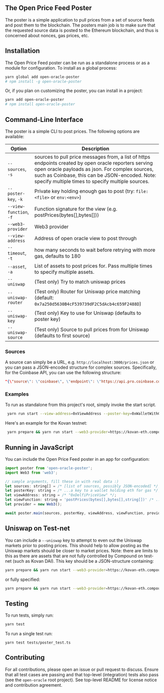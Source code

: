 
## The Open Price Feed Poster

The poster is a simple application to pull prices from a set of source feeds and post them to the blockchain. The posters main job is to make sure that the requested source data is posted to the Ethereum blockchain, and thus is concerned about nonces, gas prices, etc.

## Installation

The Open Price Feed poster can be run as a standalone process or as a module for configuration. To install as a global process:

```sh
yarn global add open-oracle-poster
# npm install -g open-oracle-poster
```

Or, if you plan on customizing the poster, you can install in a project:

```sh
yarn add open-oracle-poster
# npm install open-oracle-poster
```

## Command-Line Interface

The poster is a simple CLI to post prices. The following options are available:

| Option | Description |
| ------ | ----------- |
| `--sources`, `-s` | sources to pull price messages from, a list of https endpoints created by open oracle reporters serving open oracle payloads as json. For complex sources, such as Coinbase, this can be JSON-encoded. Note: specify multiple times to specify multiple sources. |
| `--poster-key`, `-k` | Private key holding enough gas to post (try: `file:<file>` or `env:<env>`) |
| `--view-function`, `-f` | Function signature for the view (e.g. postPrices(bytes[],bytes[])) |
| `--web3-provider` | Web3 provider |
| `--view-address` | Address of open oracle view to post through |
| `--timeout`, `-t` | how many seconds to wait before retrying with more gas, defaults to 180 |
| `--asset`, `-a` | List of assets to post prices for. Pass multiple times to specify multiple assets. |
| `--uniswap` | (Test only) Try to match uniswap prices |
| `--uniswap-router` | (Test only) Router for Uniswap price matching (default: `0x7a250d5630B4cF539739dF2C5dAcb4c659F2488D`) |
| `--uniswap-key` | (Test only) Key to use for Uniswap (defaults to poster key) |
| `--uniswap-source` | (Test only) Source to pull prices from for Uniswap (defaults to first source) |

### Sources

A source can simply be a URL, e.g. `http://localhost:3000/prices.json` or you can pass a JSON-encoded structure for complex sources. Specifically, for the Coinbase API, you can use the following structure:

```json
"{\"source\": \"coinbase\", \"endpoint\": \"https://api.pro.coinbase.com/oracle\", \"api_key_id\": \"<your api key>\", \"api_secret\": \"<your api secret>\", \"api_passphrase\": \"<your api passphrase>\"}"
```

### Examples

To run as standalone from this project's root, simply invoke the start script.

```sh
 yarn run start --view-address=0xViewAddress --poster-key=0xWalletWithGas --sources=http://localhost:3000/prices.json
```

Here's an example for the Kovan testnet:

```sh
 yarn prepare && yarn run start --web3-provider=https://kovan-eth.compound.finance/ --view-address=0x60F1FFB2FE2bFE6CFFA0A66e258B623f06E1949F --poster-key="$(cat ~/.ethereum/kovan)" --sources="{\"source\": \"coinbase\", \"endpoint\": \"https://api.pro.coinbase.com/oracle\", \"api_key_id\": \"$COINBASE_API_KEY\", \"api_secret\": \"$COINBASE_API_SECRET\", \"api_passphrase\": \"$COINBASE_API_PASSPHRASE\"}"
```

## Running in JavaScript

You can include the Open Price Feed poster in an app for configuration:

```js
import poster from 'open-oracle-poster';
import Web3 from 'web3';

// sample arguments, fill these in with real data :)
let sources: string[] = /* [list of sources, possibly JSON-encoded] */;
let posterKey: string = /* ...a key to a wallet holding eth for gas */;
let viewAddress: string = /* "0xDelfiPriceView" */;
let viewFunction: string = 'postPrices(bytes[],bytes[],string[])' /* ...view function signature */;
let provider = new Web3();

await poster.main(sources, posterKey, viewAddress, viewFunction, provider);
```

## Uniswap on Test-net

You can include a `--uniswap` key to attempt to even out the Uniswap markets prior to posting prices. This should help to allow posting as the Uniswap markets should be closer to market prices. Note: there are limits to this as there are assets that are not fully controlled by Compound on test-net (such as Kovan DAI). This key should be a JSON-structure containing:

```bash
yarn prepare && yarn run start --web3-provider=https://kovan-eth.compound.finance/ --view-address=0x60F1FFB2FE2bFE6CFFA0A66e258B623f06E1949F --poster-key="$(cat ~/.ethereum/kovan)" --sources="https://prices.compound.finance/coinbase" --uniswap
```

or fully specified:

```bash
yarn prepare && yarn run start --web3-provider=https://kovan-eth.compound.finance/ --view-address=0x60F1FFB2FE2bFE6CFFA0A66e258B623f06E1949F --poster-key="$(cat ~/.ethereum/kovan)" --sources="https://prices.compound.finance/coinbase" --uniswap --uniswap-router=0x7a250d5630B4cF539739dF2C5dAcb4c659F2488D --uniswap-key="$(~/.ethereum/kovan)" --uniswap-price-source="https://prices.compound.finance/coinbase"
```

## Testing

To run tests, simply run:

```bash
yarn test
```

To run a single test run:

```
yarn test tests/poster_test.ts
```

## Contributing

For all contributions, please open an issue or pull request to discuss. Ensure that all test cases are passing and that top-level (integration) tests also pass (see the `open-oracle` root project). See top-level README for license notice and contribution agreement.
